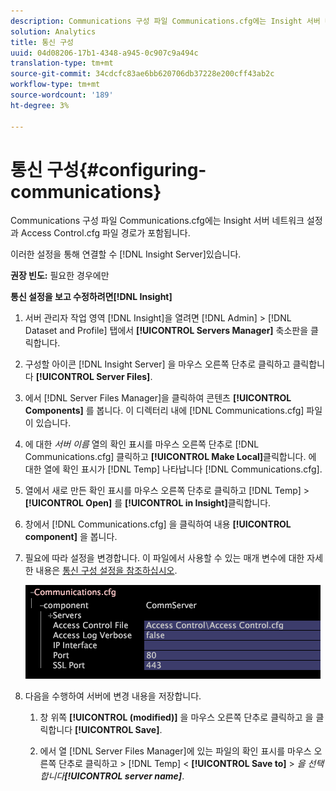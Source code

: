 ```yaml
---
description: Communications 구성 파일 Communications.cfg에는 Insight 서버 네트워크 설정과 Access Control.cfg 파일 경로가 포함됩니다.
solution: Analytics
title: 통신 구성
uuid: 04d08206-17b1-4348-a945-0c907c9a494c
translation-type: tm+mt
source-git-commit: 34cdcfc83ae6bb620706db37228e200cff43ab2c
workflow-type: tm+mt
source-wordcount: '189'
ht-degree: 3%

---
```



# 통신 구성{#configuring-communications}

Communications 구성 파일 Communications.cfg에는 Insight 서버 네트워크 설정과 Access Control.cfg 파일 경로가 포함됩니다.

이러한 설정을 통해 연결할 수 [!DNL Insight Server]있습니다.

**권장 빈도:** 필요한 경우에만

**통신 설정을 보고 수정하려면[!DNL Insight]**

1. 서버 관리자 작업 영역 [!DNL Insight]을 열려면 [!DNL Admin] > [!DNL Dataset and Profile] 탭에서 **[!UICONTROL Servers Manager]** 축소판을 클릭합니다.
1. 구성할 아이콘 [!DNL Insight Server] 을 마우스 오른쪽 단추로 클릭하고 클릭합니다 **[!UICONTROL Server Files]**.
1. 에서 [!DNL Server Files Manager]을 클릭하여 콘텐츠 **[!UICONTROL Components]** 를 봅니다. 이 디렉터리 내에 [!DNL Communications.cfg] 파일이 있습니다.
1. 에 대한 *서버 이름* 열의 확인 표시를 마우스 오른쪽 단추로 [!DNL Communications.cfg] 클릭하고 **[!UICONTROL Make Local]**&#x200B;클릭합니다. 에 대한 열에 확인 표시가 [!DNL Temp] 나타납니다 [!DNL Communications.cfg].
1. 열에서 새로 만든 확인 표시를 마우스 오른쪽 단추로 클릭하고 [!DNL Temp] > **[!UICONTROL Open]** 를 **[!UICONTROL in Insight]**&#x200B;클릭합니다.
1. 창에서 [!DNL Communications.cfg] 을 클릭하여 내용 **[!UICONTROL component]** 을 봅니다.
1. 필요에 따라 설정을 변경합니다. 이 파일에서 사용할 수 있는 매개 변수에 대한 자세한 내용은 [통신 구성 설정을 참조하십시오](../../../home/c-inst-svr/c-cfg-stgs-ref/c-comm-cfg-stgs.md#concept-aed00587c7a1432fb487bd154aaea6b1).

   ![단계 정보](assets/cfg_communications_examplevalues.png)

1. 다음을 수행하여 서버에 변경 내용을 저장합니다.

   1. 창 위쪽 **[!UICONTROL (modified)]** 을 마우스 오른쪽 단추로 클릭하고 을 클릭합니다 **[!UICONTROL Save]**.

   1. 에서 열 [!DNL Server Files Manager]에 있는 파일의 확인 표시를 마우스 오른쪽 단추로 클릭하고 > [!DNL Temp] &lt; **[!UICONTROL Save to]** > *을 선택합니다&#x200B;**[!UICONTROL server name]***.

